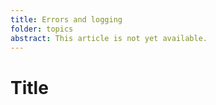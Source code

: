 ```yaml
---
title: Errors and logging
folder: topics
abstract: This article is not yet available.
---
```


# Title
